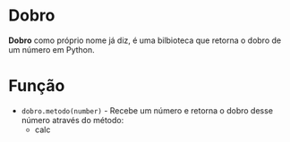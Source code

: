 # Dobro

**Dobro** como próprio nome já diz, é uma bilbioteca que retorna o dobro de um número em Python.

# Função

* `dobro.metodo(number)` - Recebe um número e retorna o dobro desse número através do método:
  - calc